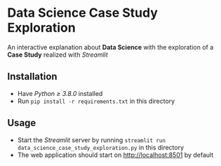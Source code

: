 # Data Science Case Study Exploration

An interactive explanation about **Data Science** with the exploration of a **Case Study** realized with _Streamlit_

## Installation

* Have _Python ≥ 3.8.0_ installed
* Run `pip install -r requirements.txt` in this directory

## Usage

* Start the _Streamlit_ server by running `streamlit run data_science_case_study_exploration.py` in this directory
* The web application should start on <http://localhost:8501> by default
